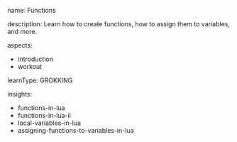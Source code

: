 name: Functions

description: Learn how to create functions, how to assign them to variables, and more.

aspects:
  - introduction
  - workout

learnType: GROKKING

insights:
  - functions-in-lua
  - functions-in-lua-ii
  - local-variables-in-lua
  - assigning-functions-to-variables-in-lua
